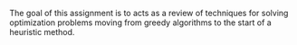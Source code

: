 The goal of this assignment is to acts as a review of techniques for solving optimization problems moving from greedy algorithms to the start of a heuristic method.